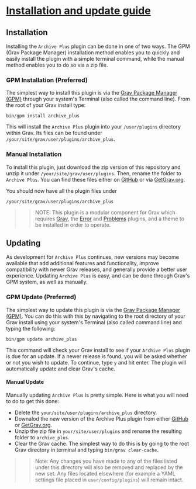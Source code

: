# [Installation and update guide][project]
[project]: https://github.com/sommerregen/grav-plugin-archive-plus

## Installation

Installing the `Archive Plus` plugin can be done in one of two ways. The GPM (Grav Package Manager) installation method enables you to quickly and easily install the plugin with a simple terminal command, while the manual method enables you to do so via a zip file.

### GPM Installation (Preferred)

The simplest way to install this plugin is via the [Grav Package Manager (GPM)](http://learn.getgrav.org/advanced/grav-gpm) through your system's Terminal (also called the command line). From the root of your Grav install type:

	bin/gpm install archive_plus

This will install the `Archive Plus` plugin into your `/user/plugins` directory within Grav. Its files can be found under `/your/site/grav/user/plugins/archive_plus`.

### Manual Installation

To install this plugin, just download the zip version of this repository and unzip it under `/your/site/grav/user/plugins`. Then, rename the folder to `Archive Plus`. You can find these files either on [GitHub](https://github.com/sommerregen/grav-plugin-archive-plus) or via [GetGrav.org](http://getgrav.org/downloads/plugins).

You should now have all the plugin files under

	/your/site/grav/user/plugins/archive_plus

>> NOTE: This plugin is a modular component for Grav which requires [Grav](http://github.com/getgrav/grav), the [Error](https://github.com/getgrav/grav-plugin-error) and [Problems](https://github.com/getgrav/grav-plugin-problems) plugins, and a theme to be installed in order to operate.

## Updating

As development for `Archive Plus` continues, new versions may become available that add additional features and functionality, improve compatibility with newer Grav releases, and generally provide a better user experience. Updating `Archive Plus` is easy, and can be done through Grav's GPM system, as well as manually.

### GPM Update (Preferred)

The simplest way to update this plugin is via the [Grav Package Manager (GPM)](http://learn.getgrav.org/advanced/grav-gpm). You can do this with this by navigating to the root directory of your Grav install using your system's Terminal (also called command line) and typing the following:

	bin/gpm update archive_plus

This command will check your Grav install to see if your `Archive Plus` plugin is due for an update. If a newer release is found, you will be asked whether or not you wish to update. To continue, type `y` and hit enter. The plugin will automatically update and clear Grav's cache.

#### Manual Update

Manually updating `Archive Plus` is pretty simple. Here is what you will need to do to get this done:

* Delete the `your/site/user/plugins/archive_plus` directory.
* Downalod the new version of the Archive Plus plugin from either [GitHub](https://github.com/sommerregen/grav-plugin-archive-plus) or [GetGrav.org](http://getgrav.org/downloads/plugins#dropcaps).
* Unzip the zip file in `your/site/user/plugins` and rename the resulting folder to `archive_plus`.
* Clear the Grav cache. The simplest way to do this is by going to the root Grav directory in terminal and typing `bin/grav clear-cache`.

>> Note: Any changes you have made to any of the files listed under this directory will also be removed and replaced by the new set. Any files located elsewhere (for example a YAML settings file placed in `user/config/plugins`) will remain intact.
